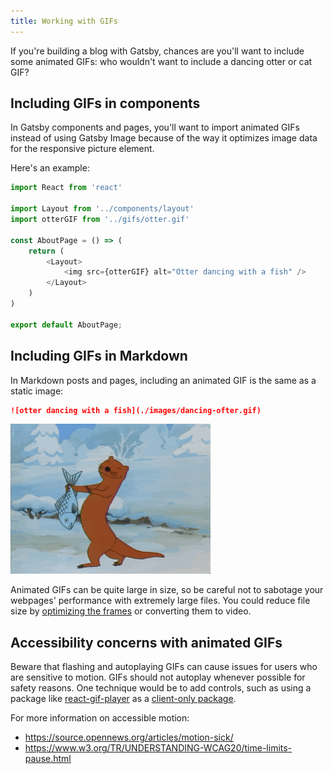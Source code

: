 ```yaml
---
title: Working with GIFs
---
```


If you're building a blog with Gatsby, chances are you'll want to include some animated GIFs: who wouldn't want to include a dancing otter or cat GIF?

## Including GIFs in components

In Gatsby components and pages, you'll want to import animated GIFs instead of using Gatsby Image because of the way it optimizes image data for the responsive picture element.

Here's an example:

```jsx:title=pages/about.js
import React from 'react'

import Layout from '../components/layout'
import otterGIF from '../gifs/otter.gif'

const AboutPage = () => (
    return (
        <Layout>
            <img src={otterGIF} alt="Otter dancing with a fish" />
        </Layout>
    )
)

export default AboutPage;
```

## Including GIFs in Markdown

In Markdown posts and pages, including an animated GIF is the same as a static image:

```markdown
![otter dancing with a fish](./images/dancing-ofter.gif)
```

![otter dancing with a fish](./images/dancing-otter.gif)

Animated GIFs can be quite large in size, so be careful not to sabotage your webpages' performance with extremely large files. You could reduce file size by [optimizing the frames](https://skylilies.livejournal.com/244378.html) or converting them to video.

## Accessibility concerns with animated GIFs

Beware that flashing and autoplaying GIFs can cause issues for users who are sensitive to motion. GIFs should not autoplay whenever possible for safety reasons. One technique would be to add controls, such as using a package like [react-gif-player](https://www.npmjs.com/package/react-gif-player) as a [client-only package](/docs/using-client-side-only-packages/).

For more information on accessible motion:

- <https://source.opennews.org/articles/motion-sick/>
- <https://www.w3.org/TR/UNDERSTANDING-WCAG20/time-limits-pause.html>
